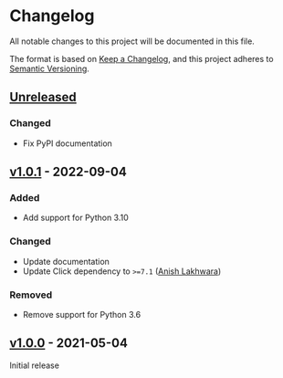 # Changelog

All notable changes to this project will be documented in this file.

The format is based on [Keep a Changelog](https://keepachangelog.com/en/1.0.0/),
and this project adheres to [Semantic Versioning](https://semver.org/spec/v2.0.0.html).

## [Unreleased]

### Changed

- Fix PyPI documentation

## [v1.0.1] - 2022-09-04

### Added

- Add support for Python 3.10

### Changed

- Update documentation
- Update Click dependency to `>=7.1` ([Anish Lakhwara](https://github.com/Chickensoupwithrice))

### Removed

- Remove support for Python 3.6

## [v1.0.0] - 2021-05-04

Initial release

[Unreleased]: https://github.com/sstallion/vimwiki-cli/compare/v1.0.1...HEAD
[v1.0.1]: https://github.com/sstallion/vimwiki-cli/releases/tag/v1.0.1
[v1.0.0]: https://github.com/sstallion/vimwiki-cli/releases/tag/v1.0.0
